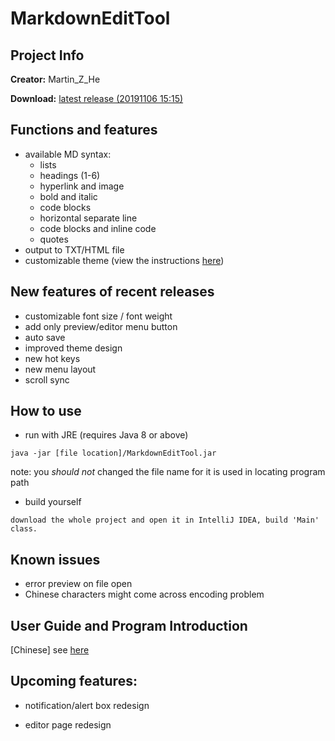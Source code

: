 # MarkdownEditTool

## Project Info

**Creator:** Martin_Z_He

**Download:** [latest release (20191106 15:15)](https://raw.githubusercontent.com/APassbyDreg/MarkdownEditTool/master/out/artifacts/MarkdownEditTool/MarkdownEditTool.jar)

## Functions and features

- available MD syntax:
    - lists
    - headings (1-6)
    - hyperlink and image
    - bold and italic
    - code blocks
    - horizontal separate line
    - code blocks and inline code
    - quotes
- output to TXT/HTML file
- customizable theme (view the instructions [here](https://github.com/APassbyDreg/MarkdownEditTool/blob/master/doc/Customize%20Themes%20Instructions.md))

## New features of recent releases

- customizable font size / font weight
- add only preview/editor menu button
- auto save
- improved theme design
- new hot keys
- new menu layout
- scroll sync

## How to use

- run with JRE (requires Java 8 or above)

```
java -jar [file location]/MarkdownEditTool.jar
```

note: you *should not* changed the file name for it is used in locating program path

- build yourself

```
download the whole project and open it in IntelliJ IDEA, build 'Main' class.
```

## Known issues

- error preview on file open
- Chinese characters might come across encoding problem

## User Guide and Program Introduction

[Chinese] see [here](https://apassbydreg.work/open-source-files/Java%E7%A8%8B%E5%BA%8F%E8%AE%BE%E8%AE%A1%E8%AF%BE%E7%A8%8B%E4%BD%9C%E4%B8%9A%E8%AF%B4%E6%98%8E_update20191102.html)

## Upcoming features:

- notification/alert box redesign

- editor page redesign